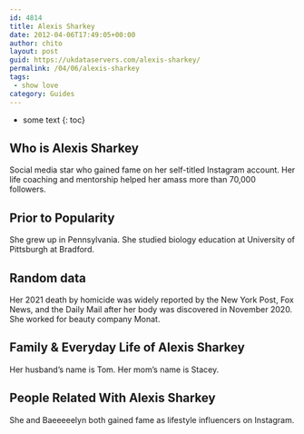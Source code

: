 ```yaml
---
id: 4814
title: Alexis Sharkey
date: 2012-04-06T17:49:05+00:00
author: chito
layout: post
guid: https://ukdataservers.com/alexis-sharkey/
permalink: /04/06/alexis-sharkey
tags:
 - show love
category: Guides
---
```


* some text
{: toc}
          
          
## Who is  Alexis Sharkey
                  
                  
                  
Social media star who gained fame on her self-titled Instagram account. Her life coaching and mentorship helped her amass more than 70,000 followers. 
                  
                
                
                
## Prior to Popularity 
                  
                  
                  
She grew up in Pennsylvania. She studied biology education at University of Pittsburgh at Bradford.
                  
                
                
                
## Random data 
                  
                  
                  
Her 2021 death by homicide was widely reported by the New York Post, Fox News, and the Daily Mail after her body was discovered in November 2020. She worked for beauty company Monat.
                  
                
                
                
## Family & Everyday Life of Alexis Sharkey
                  
                  
                  
Her husband&#8217;s name is Tom. Her mom&#8217;s name is Stacey. 
                  
                
                
                
## People Related With  Alexis Sharkey
                  
                  
                  
She and Baeeeeelyn both gained fame as lifestyle influencers on Instagram.
                  
                
              
            
          
          
          
    
    
  
